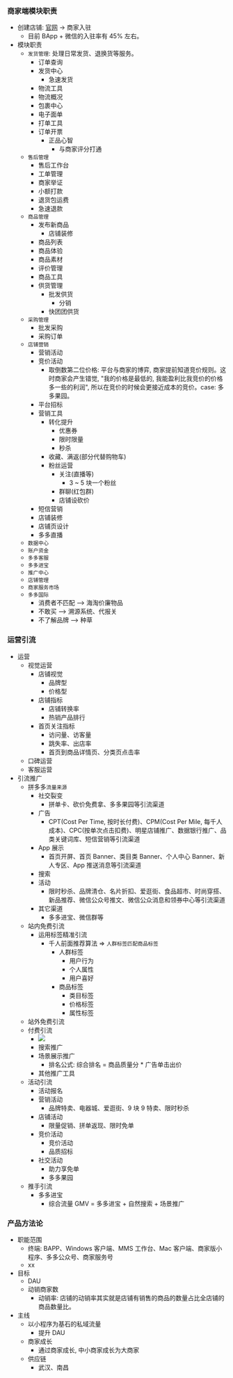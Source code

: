 ### 商家端模块职责

* 创建店铺: [官网](https://www.pinduoduo.com/) -> 商家入驻
  * 目前 BApp + 微信的入驻率有 45% 左右。
* 模块职责
  * `发货管理`: 处理日常发货、退换货等服务。
    * 订单查询
    * 发货中心
      * 急速发货
    * 物流工具
    * 物流概况
    * 包裹中心
    * 电子面单
    * 打单工具
    * 订单开票
      * 正品心智
        * 与商家评分打通
  * `售后管理`
    * 售后工作台
    * 工单管理
    * 商家举证
    * 小额打款
    * 退货包运费
    * 急速退款
  * `商品管理`
    * 发布新商品
      * 店铺装修
    * 商品列表
    * 商品体验
    * 商品素材
    * 评价管理
    * 商品工具
    * 供货管理
      * 批发供货
        * 分销
      * 快团团供货
  * `采购管理`
    * 批发采购
    * 采购订单
  * `店铺营销`
    * 营销活动
    * 竞价活动
      * 取倒数第二位价格: 平台与商家的博弈, 商家提前知道竞价规则。这时商家会产生错觉, "我的价格是最低的, 我能盈利比我竞价的价格多一些的利润", 所以在竞价的时候会更接近成本的竞价。case: 多多果园。
    * 平台招标
    * 营销工具
      * 转化提升
        * 优惠券
        * 限时限量
        * 秒杀
      * 收藏、满返(部分代替购物车)
      * 粉丝运营
        * 关注(直播等)
          * 3 ~ 5 块一个粉丝
        * 群聊(红包群)
        * 店铺设砍价
    * 短信营销
    * 店铺装修
    * 店铺页设计
    * 多多直播
  * `数据中心`
  * `账户资金`
  * `多多客服`
  * `多多进宝`
  * `推广中心`
  * `店铺管理`
  * `商家服务市场`
  * `多多国际`
    * 消费者不匹配 —> 海淘价廉物品
    * 不敢买 —> 溯源系统、代报关
    * 不了解品牌 —> 种草

### 运营引流

* 运营
  * 视觉运营
    * 店铺视觉
      * 品牌型
      * 价格型
    * 店铺指标
      * 店铺转换率
      * 热销产品排行
    * 首页关注指标
      * 访问量、访客量
      * 跳失率、出店率
      * 首页到商品详情页、分类页点击率
  * 口碑运营
  * 客服运营
* 引流推广
  * 拼多多`流量来源`
    * 社交裂变
      * 拼单卡、砍价免费拿、多多果园等引流渠道
    * 广告
      * CPT(Cost Per Time, 按时长付费)、CPM(Cost Per Mile, 每千人成本)、CPC(按单次点击扣费)、明星店铺推广、数据银行推广、品类关键词库、短信营销等引流渠道
    * App 展示
      * 首页开屏、首页 Banner、类目类 Banner、个人中心 Banner、新人专区、App 推送消息等引流渠道
    * 搜索
    * 活动
      * 限时秒杀、品牌清仓、名片折扣、爱逛街、食品超市、时尚穿搭、新品推荐、微信公众号推文、微信公众消息和领券中心等引流渠道
    * 其它渠道
      * 多多进宝、微信群等
  * 站内免费引流
    * 运用标签精准引流
      * 千人前面推荐算法 => `人群标签匹配商品标签`
        * 人群标签
          * 用户行为
          * 个人属性
          * 用户喜好
        * 商品标签
          * 类目标签
          * 价格标签
          * 属性标签
  * 站外免费引流
  * 付费引流
    * ![](http://with.muyunyun.cn/77b7424d86a601b6c2cdbe02884be330.jpg)
    * 搜索推广
    * 场景展示推广
      * 排名公式: 综合排名 = 商品质量分 * 广告单击出价
    * 其他推广工具
  * 活动引流
    * 活动报名
    * 营销活动
      * 品牌特卖、电器城、爱逛街、9 块 9 特卖、限时秒杀
    * 店铺活动
      * 限量促销、拼单返现、限时免单
    * 竞价活动
      * 竞价活动
      * 品质招标
    * 社交活动
      * 助力享免单
      * 多多果园
  * 推手引流
    * 多多进宝
      * 综合流量 GMV = 多多进宝 + 自然搜索 + 场景推广

### 产品方法论

* 职能范围
  * 终端: BAPP、Windows 客户端、MMS 工作台、Mac 客户端、商家版小程序、多多公众号、商家服务号
  * xx
* 目标
  * DAU
  * 动销商家数
    * 动销率: 店铺的动销率其实就是店铺有销售的商品的数量占比全店铺的商品数量比。
* 主线
  * 以小程序为基石的私域流量
    * 提升 DAU
  * 商家成长
    * 通过商家成长, 中小商家成长为大商家
  * 供应链
    * 武汉、南昌
